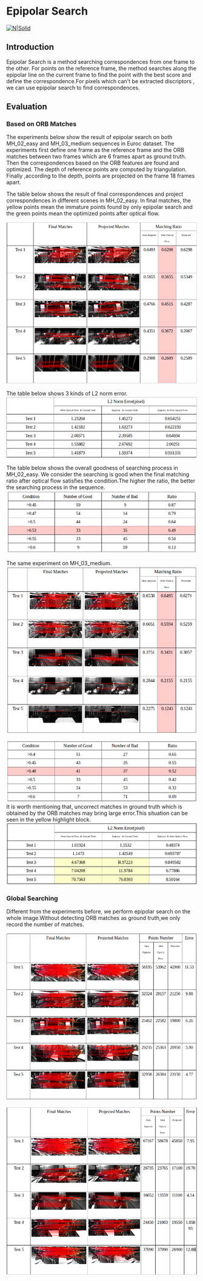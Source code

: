 # Epipolar Search

[![N|Solid](https://cldup.com/dTxpPi9lDf.thumb.png)](https://nodesource.com/products/nsolid)

## Introduction
Epipolar Search is a method searching correspondences from one frame to the other. For points on the reference frame, the method searches along the epipolar line on the current frame to find the point with the best score and define the correspondence.For pixels which can't be extracted discriptors , we can use epipolar search to find correspondences.

## Evaluation
### Based on ORB Matches
The experiments below show the result of epipolar search on both MH_02_easy and MH_03_medium sequences in Euroc dataset. The experiments first define one frame as the reference frame and the ORB matches between two frames which are 6 frames apart as ground truth. Then the correspondences based on the ORB features are found and optimized. The depth of reference points are computed by triangulation. Finally ,according to the depth, points are projected on the frame 18 frames apart.



The table below shows the result of final correspondences and project correspondences in different scenes in MH_02_easy. In final matches, the yellow points mean the immature points found by only epipolar search and the green points mean the optimized points after optical flow.

![ORB_MH02_Result](https://raw.githubusercontent.com/luopyao/Photo-hosting/master/images/ORB_MH02_Result.png)


The table below shows 3 kinds of L2 norm error. 
![ORB_MH02_Error](https://raw.githubusercontent.com/luopyao/Photo-hosting/master/images/ORB_MH02_Error.png)


The table below shows the overall goodness of searching process in MH_02_easy. We consider the searching is good when the final matching ratio after optical flow satisfies the condition.The higher the ratio, the better the searching process in the sequence.
![ORB_MH02_Ratio](https://raw.githubusercontent.com/luopyao/Photo-hosting/master/images/ORB_MH02_Ratio.png)

The same experiment on MH_03_medium.
![ORB_MH03_Result](https://raw.githubusercontent.com/luopyao/Photo-hosting/master/images/ORB_MH03_Result.png)

![ORB_MH03_Error](https://raw.githubusercontent.com/luopyao/Photo-hosting/master/images/ORB_MH03_Error.png)
It is worth mentioning that, uncorrect matches in ground truth which is obtained by the ORB matches may bring large error.This situation can be seen in the yellow highlight block. 
![ORB_MH03_Ratio](https://raw.githubusercontent.com/luopyao/Photo-hosting/master/images/ORB_MH03_Ratio.png)


### Global Searching
Different from the experiments before, we perform epipolar search on the whole image.Without detecting ORB matches as ground truth,we only record the number of matches.

![GLOBAL_MH02](https://raw.githubusercontent.com/luopyao/Photo-hosting/master/images/GLOBAL_MH02.png)

![GLOBAL_MH03](https://raw.githubusercontent.com/luopyao/Photo-hosting/master/images/GLOBAL_MH03.png)



